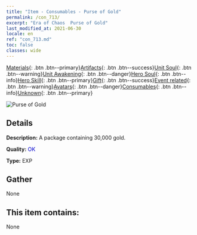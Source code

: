 ```yaml
---
title: "Item - Consumables - Purse of Gold"
permalink: /con_713/
excerpt: "Era of Chaos  Purse of Gold"
last_modified_at: 2021-06-30
locale: en
ref: "con_713.md"
toc: false
classes: wide
---
```

 [Materials](/Items/){: .btn .btn--primary}[Artifacts](/Items/Artifacts/){: .btn .btn--success}[Unit Soul](/Items/UnitSoul/){: .btn .btn--warning}[Unit Awakening](/Items/UnitAwakening/){: .btn .btn--danger}[Hero Soul](/Items/HeroSoul/){: .btn .btn--info}[Hero Skill](/Items/HeroSkill/){: .btn .btn--primary}[Gift](/Items/Gift/){: .btn .btn--success}[Event related](/Items/Events/){: .btn .btn--warning}[Avatars](/Items/Avatars/){: .btn .btn--danger}[Consumables](/Items/Consumables/){: .btn .btn--info}[Unknown](/Items/Unknown/){: .btn .btn--primary}

 ![Purse of Gold](/images/t/i_511.png)

## Details
 **Description:** A package containing 30,000 gold.

 **Quality:** <span style="color: #0000CD">OK</span>

 **Type:** EXP

## Gather

  None

## This item contains:

  None

